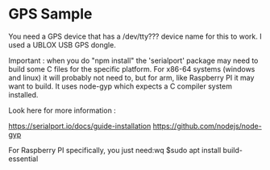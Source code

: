 # GPS Sample

You need a GPS device that has a /dev/tty??? device name for this to work. I used a UBLOX USB GPS dongle.

Important : when you do "npm install" the 'serialport' package may need to build some C files for the specific platform. For x86-64 systems (windows and linux) it will probably not need to, but for arm, like Raspberry PI it may want to build. It uses node-gyp which expects a C compiler system installed.

Look here for more information :

https://serialport.io/docs/guide-installation
https://github.com/nodejs/node-gyp

For Raspberry PI specifically, you just need:wq
$sudo apt install build-essential
